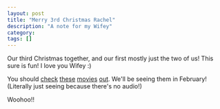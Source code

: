 ```yaml
---
layout: post
title: "Merry 3rd Christmas Rachel"
description: "A note for my Wifey"
category: 
tags: []
---
```


Our third Christmas together, and our first mostly 
just the two of us! This sure is fun! I love you
Wifey :)

You should 
[check](http://www.imdb.com/title/tt0016641/) 
[these](http://www.imdb.com/title/tt0015864/) 
[movies](http://www.imdb.com/title/tt0015624/)
[out](http://www.imdb.com/title/tt4288356/). We'll
be seeing them in February! (Literally just seeing
because there's no audio!)

Woohoo!!
